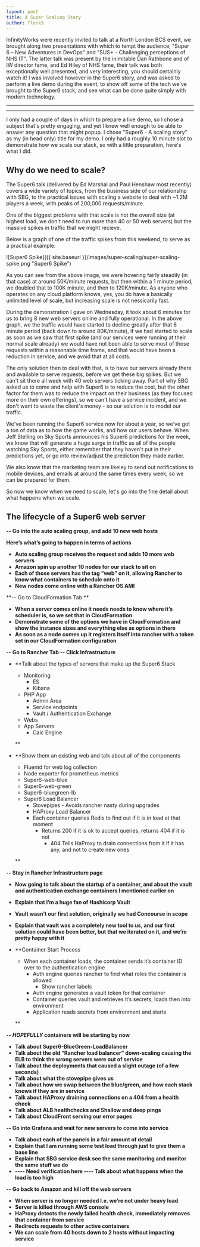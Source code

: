 ```yaml
---
layout: post
title: A Super Scaling Story
author: flock3
---
```


InfinityWorks were recently invited to talk at a North London BCS event, we brought along two presentations with which to tempt the audience, "Super 6 – New Adventures in DevOps" and "SUS+ - Challenging perceptions of NHS IT".  The latter talk was present by the inimitable Dan Rathbone and of IW director fame, and Ed Hiley of NHS fame, their talk was both exceptionally well presented, and very interesting, you should certainly watch it!  I was involved however in the Super6 story, and was asked to perform a live demo during the event, to show off some of the tech we've brought to the Super6 stack, and see what can be done quite simply with modern technology.

----
***

I only had a couple of days in which to prepare a live demo, so I chose a subject that's pretty engaging, and yet I knew well enough to be able to answer any question that might popup.  I chose "Super6 - A scaling story" as my (in head only) title for my demo.  I only had a roughly 10 minute slot to demonstrate how we scale our stack, so with a little preparation, here's what I did.

## Why do we need to scale?

The Super6 talk (delivered by Ed Marshal and Paul Henshaw most recently) covers a wide variety of topics, from the business side of our relationship with SBG, to the practical issues with scaling a website to deal with ~1.2M players a week, with peaks of 200,000 requests/minute.

One of the biggest problems with that scale is not the overall size (at highest load, we don't need to run more than 40 or 50 web servers) but the massive spikes in traffic that we might recieve.

Below is a graph of one of the traffic spikes from this weekend, to serve as a practical example:

![Super6 Spike]({{ site.baseurl }}/images/super-scaling/super-scaling-spike.png "Super6 Spike")

As you can see from the above image, we were hovering fairly steadily (in that case) at around 50K/minute requests, but then within a 1 minute period, we doubled that to 100K minute, and then to 120K/minute.  As anyone who operates on any cloud platform knows, yes, you do have a basically unlimited level of scale, but increasing scale is not nessicarily fast.

During the demonstration I gave on Wednesday, it took about 6 minutes for us to bring 8 new web servers online and fully operational. In the above graph, we the traffic would have started to decline greatly after that 6 minute period (back down to around 80K/minute), if we had started to scale as soon as we saw that first spike (and our services were running at their normal scale already) we would have not been able to serve most of those requests within a reasonable time frame, and that would have been a reduction in service, and we avoid that at all costs.

The only solution then to deal with that, is to have our servers already there and available to serve requests, before we get these big spikes. But we can't sit there all week with 40 web servers ticking away. Part of why SBG asked us to come and help with Super6 is to reduce the cost,  but the other factor for them was to reduce the impact on their business (as they focused more on their own offerings), so we can't have a service incident, and we don't want to waste the client's money - so our solution is to model our traffic.

We've been running the Super6 service now for about a year, so we've got a ton of data as to how the game works, and how our users behave.  When Jeff Stelling on Sky Sports announces his Super6 predictions for the week, we know that will generate a huge surge in traffic as all of the people watching Sky Sports, either remember that they haven't put in their predictions yet, or go into review/adjust the prediction they made earlier.

We also know that the marketing team are likeley to send out notifications to mobile devices, and emails at around the same times every week, so we can be prepared for them.

So now we know when we need to scale, let's go into the fine detail about what happens when we scale.

## The lifecycle of a Super6 web server

**-- Go into the auto scaling group, and add 10 new web hosts**

**Here’s what’s going to happen in terms of actions**

*   **Auto scaling group receives the request and adds 10 more web servers**
*   **Amazon spin up another 10 nodes for our stack to sit on**
*   **Each of those servers has the tag “web” on it, allowing Rancher to know what containers to schedule onto it**
*   **New nodes come online with a Rancher OS AMI**

**-- Go to CloudFormation Tab **

*   **When a server comes online it needs needs to know where it’s scheduler is, so we set that in CloudFormation**
*   **Demonstrate some of the options we have in CloudFormation and show the instance sizes and everything else as options in there**
*   **As soon as a node comes up it registers itself into rancher with a token set in our CloudFormation configuration**

**-- Go to Rancher Tab -- Click Infrastructure**

*   **Talk about the types of servers that make up the Super6 Stack

    *   Monitoring 
        *   ES
        *   Kibana
    *   PHP App
        *   Admin Area
        *   Service endpoints
        *   Vault / Authentication Exchange
    *   Webs
    *   App Servers
        *   Calc Engine

    **
*   **Show them an existing web and talk about all of the components 

    *   Fluentd for web log collection
    *   Node exporter for prometheus metrics
    *   Super6-web-blue
    *   Super6-web-green
    *   Super6-bluegreen-lb
    *   Super6 Load Balancer
        *   Stovepipes - Avoids rancher nasty during upgrades
        *   HAProxy Load Balancer
        *   Each container queries Redis to find out if it is in load at that moment
            *   Returns 200 if it is ok to accept queries, returns 404 if it is not
                *   404 Tells HaProxy to drain connections from it if it has any, and not to create new ones

    **

**-- Stay in Rancher Infrastructure page**

*   **Now going to talk about the startup of a container, and about the vault and authentication exchange containers I mentioned earlier on**
*   **Explain that I’m a huge fan of Hashicorp Vault**
*   **Vault wasn’t our first solution, originally we had Concourse in scope**
*   **Explain that vault was a completely new tool to us, and our first solution could have been better, but that we iterated on it, and we’re pretty happy with it**
*   **Container Start Process

    *   When each container loads, the container sends it’s container ID over to the authentication engine
        *   Auth engine queries rancher to find what roles the container is allowed
            *   Show rancher labels
        *   Auth engine generates a vault token for that container 
        *   Container queries vault and retrieves it’s secrets, loads then into environment
        *   Application reads secrets from environment and starts

    **

**-- _HOPEFULLY_ containers will be starting by now**

*   **Talk about Super6-BlueGreen-LoadBalancer**
*   **Talk about the old “Rancher load balancer” down-scaling causing the ELB to think the wrong servers were out of service**
*   **Talk about the deployments that caused a slight outage (of a few seconds)**
*   **Talk about what the stovepipe gives us**
*   **Talk about how we swap between the blue/green, and how each stack knows if they are in service**
*   **Talk about HAProxy draining connections on a 404 from a health check**
*   **Talk about ALB healthchecks and Shallow and deep pings**
*   **Talk about CloudFront serving our error pages**

**-- Go into Grafana and wait for new servers to come into service**

*   **Talk about each of the panels in a fair amount of detail**
*   **Explain that I am running some test load through just to give them a base line**
*   **Explain that SBG service desk see the same monitoring and monitor the same stuff we do**
*   **---- Need verification here ---- Talk about what happens when the load is too high**

**-- Go back to Amazon and kill off the web servers**

*   **When server is no longer needed I.e. we’re not under heavy load**
*   **Server is killed through AWS console**
*   **HaProxy detects the newly failed health check, immediately removes that container from service**
*   **Redirects requests to other active containers**
*   **We can scale from 40 hosts down to 2 hosts without impacting service**